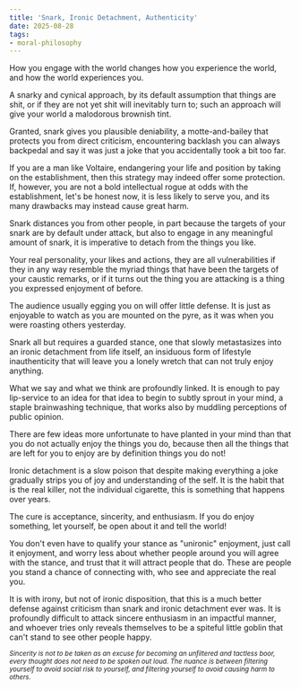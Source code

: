 ```yaml
---
title: 'Snark, Ironic Detachment, Authenticity'
date: 2025-08-28
tags:
- moral-philosophy
---
```


How you engage with the world changes how you experience
the world, and how the world experiences you.

A snarky and cynical approach, by its default assumption that
things are shit, or if they are not yet shit will inevitably turn to;
such an approach will give your world a malodorous brownish tint.

Granted, snark gives you plausible deniability,
a motte-and-bailey that protects you from direct criticism,
encountering backlash you can always backpedal and say it
was just a joke that you accidentally took a bit too far.

If you are a man like Voltaire, 
endangering your life and position by taking on the establishment,
then this strategy may indeed offer some protection.
If, however, you are not a bold intellectual rogue at odds with the
establishment, let's be honest now, it is less likely to
serve you, and its many drawbacks may instead cause great harm.

Snark distances you from other people, in part because
the targets of your snark are by default under attack,
but also to engage in any meaningful amount of snark,
it is imperative to detach from the things you like.

Your real personality, your likes and actions, they are all vulnerabilities 
if they in any way resemble the myriad things that have been the targets of your caustic remarks,
or if it turns out the thing you are attacking is a thing you expressed enjoyment of before.

The audience usually egging you on will offer little defense.
It is just as enjoyable to watch as you are mounted on the pyre,
as it was when you were roasting others yesterday.

Snark all but requires a guarded stance, one that slowly
metastasizes into an ironic detachment from life itself,
an insiduous form of lifestyle inauthenticity that will leave you
a lonely wretch that can not truly enjoy anything.

What we say and what we think are profoundly linked.
It is enough to pay lip-service to an idea for that idea to
begin to subtly sprout in your mind, a staple brainwashing
technique, that works also by muddling perceptions of
public opinion.

There are few ideas more unfortunate to have planted in your mind 
than that you do not actually enjoy the things you do,
because then all the things that are left for you to enjoy
are by definition things you do not!

Ironic detachment is a slow poison that despite making everything
a joke gradually strips you of joy and understanding of the self.
It is the habit that is the real killer, not the individual cigarette,
this is something that happens over years.

The cure is acceptance, sincerity, and enthusiasm.
If you do enjoy something, let yourself,
be open about it and tell the world!

You don't even have to qualify your stance as "unironic" enjoyment,
just call it enjoyment, and worry less about whether people around
you will agree with the stance, and trust that it will attract people that do.
These are people you stand a chance of connecting with, who see and appreciate the real you.

It is with irony, but not of ironic disposition, that this is a much better defense
against criticism than snark and ironic detachment ever was.
It is profoundly difficult to attack sincere enthusiasm in an impactful manner,
and whoever tries only reveals themselves to be a spiteful little goblin
that can't stand to see other people happy.

<small><i>Sincerity is not to be taken as an excuse for becoming an unfiltered and
tactless boor, every thought does not need to be spoken out loud.
The nuance is between filtering yourself to avoid social risk to yourself,
and filtering yourself to avoid causing harm to others.</i></small>

